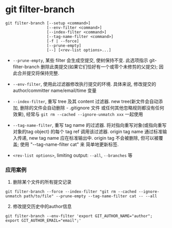 # git filter-branch

```
git filter-branch [--setup <command>]
                  [--env-filter <command>]
                  [--index-filter <command>]
                  [--tag-name-filter <command>]
                  [-f | --force]
                  [--prune-empty]
                  [--] [<rev-list options>...]
```

- `--prune-empty`, 某些 filter 会生成空提交, 使树保持不变. 此选项指示 git-filter-branch 删除此类提交(如果它们恰好有一个或零个未修剪的父提交); 
因此合并提交将保持完整.

- `--env-filter`, 使用此过滤器修改执行提交的环境. 具体来说, 修改提交的 author/committer name/email/time 变量

- `--index-filter`, 重写 tree 及其 content 过滤器. new tree(新文件会自动添加, 删除的文件会自动删除 - .gitignore 文件
或任何其他忽略规则都没有任何效果), 经常与 `git rm --cached --ignore-unmatch xxx` 一起使用

- `--tag-name-filter`, 重写 tag name 的过滤器. 将对指向重写对象(或指向重写对象的tag object) 的每个 tag ref 调用该过滤器.
origin tag name 通过标准输入传递, new tag name 应在标准输出中. origin tag 不会被删除, 但可以被覆盖; 使用 "--tag-name-filter cat" 来
简单地更新标签.

- `<rev-list options>`, limiting output: `--all`, `--branches` 等


### 应用案例

1. 删除某个文件的所有提交记录

```
git filter-branch --force --index-filter "git rm --cached --ignore-unmatch path/to/file" --prune-empty --tag-name-filter cat -- --all
```

2. 修改提交历史中的author信息

```
git filter-branch --env-filter 'export GIT_AUTHOR_NAME="author"; export GIT_AUTHOR_EMAIL="email";'
```
